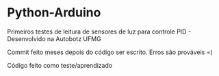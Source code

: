 # Python-Arduino
Primeiros testes de leitura de sensores de luz para controle PID - Desenvolvido na Autobotz UFMG

Commit feito meses depois do código ser escrito. Erros são prováveis =)

Código feito como teste/aprendizado
